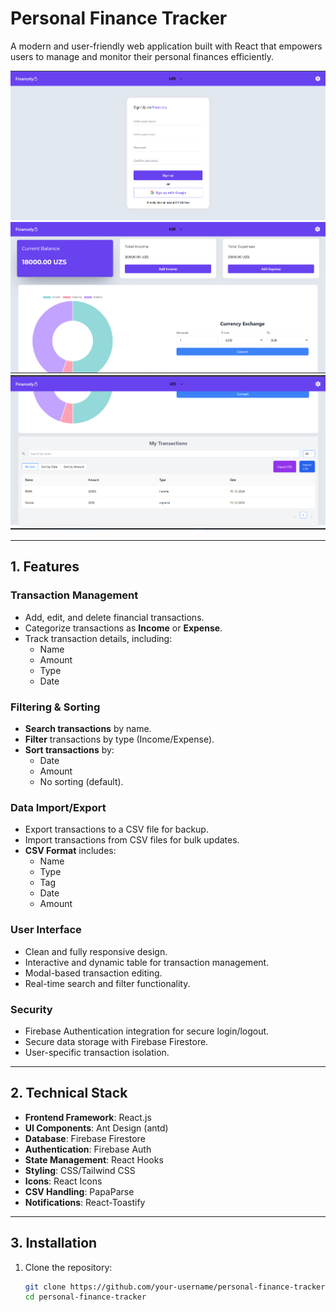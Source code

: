 # Personal Finance Tracker

A modern and user-friendly web application built with React that empowers users to manage and monitor their personal finances efficiently.

![register](image.png)
![dashboard](image-1.png)
![transactions](image-2.png)

---

## 1. Features

### Transaction Management
- Add, edit, and delete financial transactions.
- Categorize transactions as **Income** or **Expense**.
- Track transaction details, including:
  - Name
  - Amount
  - Type
  - Date

### Filtering & Sorting
- **Search transactions** by name.
- **Filter** transactions by type (Income/Expense).
- **Sort transactions** by:
  - Date
  - Amount
  - No sorting (default).

### Data Import/Export
- Export transactions to a CSV file for backup.
- Import transactions from CSV files for bulk updates.
- **CSV Format** includes:
  - Name
  - Type
  - Tag
  - Date
  - Amount

### User Interface
- Clean and fully responsive design.
- Interactive and dynamic table for transaction management.
- Modal-based transaction editing.
- Real-time search and filter functionality.

### Security
- Firebase Authentication integration for secure login/logout.
- Secure data storage with Firebase Firestore.
- User-specific transaction isolation.

---

## 2. Technical Stack

- **Frontend Framework**: React.js  
- **UI Components**: Ant Design (antd)  
- **Database**: Firebase Firestore  
- **Authentication**: Firebase Auth  
- **State Management**: React Hooks  
- **Styling**: CSS/Tailwind CSS  
- **Icons**: React Icons  
- **CSV Handling**: PapaParse  
- **Notifications**: React-Toastify  

---

## 3. Installation

1. Clone the repository:
   ```bash
   git clone https://github.com/your-username/personal-finance-tracker.git
   cd personal-finance-tracker
